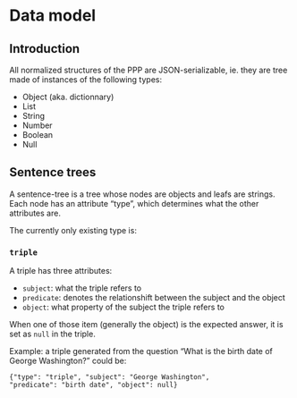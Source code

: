 # Data model

## Introduction

All normalized structures of the PPP are JSON-serializable, ie. they are
tree made of instances of the following types:

* Object (aka. dictionnary)
* List
* String
* Number
* Boolean
* Null


## Sentence trees

A sentence-tree is a tree whose nodes are objects and leafs are strings.
Each node has an attribute “type”, which determines what the other
attributes are.

The currently only existing type is:

### `triple`

A triple has three attributes:

* `subject`: what the triple refers to
* `predicate`: denotes the relationshift between the subject and the
  object
* `object`: what property of the subject the triple refers to

When one of those item (generally the object) is the expected answer,
it is set as `null` in the triple.

Example: a triple generated from the question “What is the birth date
of George Washington?” could be:

```
{"type": "triple", "subject": "George Washington",
"predicate": "birth date", "object": null}
```
